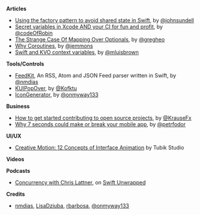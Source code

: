 **Articles**

* [Using the factory pattern to avoid shared state in Swift](https://www.swiftbysundell.com/posts/using-the-factory-pattern-to-avoid-shared-state-in-swift), by [@johnsundell](https://twitter.com/johnsundell)
* [Secret variables in Xcode AND your CI for fun and profit](https://medium.com/flawless-app-stories/secret-variables-in-xcode-and-your-ci-for-fun-and-profit-d387a50475d7), by [@codeOfRobin](https://twitter.com/codeOfRobin)
* [The Strange Case Of Mapping Over Optionals](https://swiftunboxed.com/lang/optionals-map-flatmap/), by [@gregheo](https://twitter.com/gregheo)
* [Why Coroutines](http://www.figure.ink/blog/2017/9/4/expressive-coroutines), by [@jemmons](https://twitter.com/jemmons)
* [Swift and KVO context variables](http://michael-brown.net/2017/swift-and-kvo-context-variables/), by [@mluisbrown](https://twitter.com/mluisbrown)

**Tools/Controls**

* [FeedKit](https://github.com/nmdias/FeedKit), An RSS, Atom and JSON Feed parser written in Swift, by [@nmdias](https://github.com/nmdias)
* [KUIPopOver](https://github.com/Kofktu/KUIPopOver), by [@Kofktu](https://github.com/Kofktu)
* [IconGenerator](https://github.com/onmyway133/IconGenerator), by [@onmyway133](https://github.com/onmyway133)

**Business**

* [How to get started contributing to open source projects](https://krausefx.com/blog/how-to-get-started-contributing-to-open-source-projects), by [@KrauseFx](https://twitter.com/KrauseFx)
* [Why 7 seconds could make or break your mobile app](https://asostack.com/why-7-seconds-could-make-or-break-your-mobile-app-f41000fb2a17), by [@petrfodor](https://twitter.com/petrfodor)

**UI/UX**

* [Creative Motion: 12 Concepts of Interface Animation](https://uxplanet.org/creative-motion-12-concepts-of-interface-animation-2c32f674aecb) by Tubik Studio

**Videos**

**Podcasts**

* [Concurrency with Chris Lattner](https://spec.fm/podcasts/swift-unwrapped/84323), on [Swift Unwrapped](https://spec.fm/podcasts/swift-unwrapped)

**Credits**

* [nmdias](https://github.com/nmdias), [LisaDziuba](https://github.com/LisaDziuba), [rbarbosa](https://github.com/rbarbosa), [@onmyway133](https://github.com/onmyway133)
